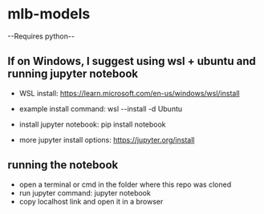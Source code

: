 # mlb-models

--Requires python--

## If on Windows, I suggest using wsl + ubuntu and running jupyter notebook

- WSL install: https://learn.microsoft.com/en-us/windows/wsl/install

- example install command: wsl --install -d Ubuntu

- install jupyter notebook: pip install notebook
- more jupyter install options: https://jupyter.org/install

## running the notebook
- open a terminal or cmd in the folder where this repo was cloned
- run jupyter command: jupyter notebook
- copy localhost link and open it in a browser

